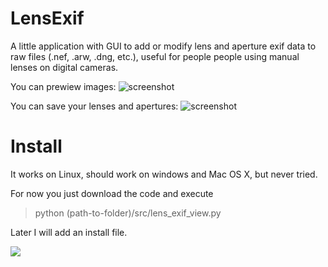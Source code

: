 # LensExif
A little application with GUI to add or modify lens and aperture exif data to raw files (.nef, .arw, .dng, etc.), useful for people people using manual lenses on digital cameras.

You can prewiew images:
![screenshot](https://github.com/nlaq/LensExif/blob/main/screenshot1.png)


You can save your lenses and apertures:
![screenshot](https://github.com/nlaq/LensExif/blob/main/screenshot2.png)

# Install

It works on Linux, should work on windows and Mac OS X, but never tried.

For now you just download the code and execute 

> python (path-to-folder)/src/lens_exif_view.py

Later I will add an install file.



[![](https://www.paypalobjects.com/en_US/i/btn/btn_donateCC_LG.gif)](https://www.paypal.com/cgi-bin/webscr?cmd=_s-xclick&hosted_button_id=6V7DWK8RDF4F2)
